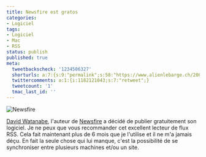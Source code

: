 ```yaml
---
title: Newsfire est gratos
categories:
- Logiciel
tags:
- Logiciel
- Mac
- RSS
status: publish
published: true
meta:
  tweetbackscheck: '1234506327'
  shorturls: a:7:{s:9:"permalink";s:58:"https://www.alienlebarge.ch/2008/03/02/newsfire-est-gratos/";s:7:"tinyurl";s:25:"https://tinyurl.com/cd2d75";s:4:"isgd";s:17:"https://is.gd/izMh";s:5:"bitly";s:19:"https://bit.ly/AAjaE";s:5:"snipr";s:22:"https://snipr.com/be8z9";s:5:"snurl";s:22:"https://snurl.com/be8z9";s:7:"snipurl";s:24:"https://snipurl.com/be8z9";}
  twittercomments: a:1:{i:1182121043;s:7:"retweet";}
  tweetcount: '1'
  tmac_last_id: ''
---
```

<img src="https://dlgjp9x71cipk.cloudfront.net/2008/03/newsfire.png" alt="Newsfire" />

<a href="https://www.newsfirex.com/blog/" title="Le blog de David Watanabe et de Newsfire">David Watanabe</a>, l'auteur de <a href="https://www.newsfirerss.com/" title="Le site de Newsfire">Newsfire</a> a décidé de publier gratuitement son logiciel. Je ne peux que vous recommander cet excellent lecteur de flux RSS. Cela fait maintenant plus de 6 mois que je l'utilise et il ne m'a jamais déçu. En fait la seule chose qui lui manque, c'est la possibilité de se synchroniser entre plusieurs machines et/ou un site.
